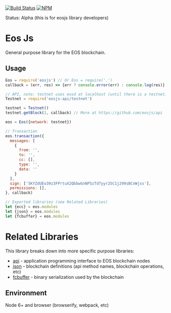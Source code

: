 [![Build Status](https://travis-ci.org/eosjs/eosjs.svg?branch=master)](https://travis-ci.org/eosjs/eosjs)
[![NPM](https://img.shields.io/npm/v/eosjs.svg)](https://www.npmjs.org/package/eosjs)

Status: Alpha (this is for eosjs library developers)

# Eos Js

General purpose library for the EOS blockchain.

## Usage

```javascript
Eos = require('eosjs') // Or Eos = require('.')
callback = (err, res) => {err ? console.error(err) : console.log(res)}

// API, note: testnet uses eosd at localhost (until there is a testnet)
Testnet = require('eosjs-api/testnet')

testnet = Testnet()
testnet.getBlock(1, callback) // More at https://github.com/eosjs/api

eos = Eos({network: testnet})

// Transaction
eos.transaction({
  messages: [
    {
      from: '',
      to: '',
      cc: [],
      type: '',
      data: ''
    }
  ],
  sign: ['5KYZdUEo39z3FPrtuX2QbbwGnNP5zTd7yyr2SC1j299sBCnWjss'],
  permissions: [],
}, callback)

// Exported libraries (see Related Libraries)
let {ecc} = eos.modules
let {json} = eos.modules
let {fcbuffer} = eos.modules
```

# Related Libraries

This library breaks down into more specific purpose libraries:

* [api](https://github.com/eosjs/api) - application programming interface to EOS blockchain nodes
* [json](https://github.com/eosjs/json) - blockchain definitions (api method names, blockchain operations, etc)
* [fcbuffer](https://github.com/jcalfee/fcbuffer) - binary serialization used by the blockchain

## Environment

Node 6+ and browser (browserify, webpack, etc)
